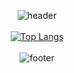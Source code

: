 <div align="center">
  
![header](https://capsule-render.vercel.app/api?type=slice&color=skyblue&height=100&section=header&text=Hugh&fontSize=20)
<br><br>
[![Top Langs](https://github-readme-stats.vercel.app/api/top-langs/?username=hugh-eu)](https://github.com/hugh-eu/github-readme-stats)
<br><br>
![footer](https://capsule-render.vercel.app/api?type=slice&color=skyblue&height=100&section=footer&fontSize=20)
  
</div>
